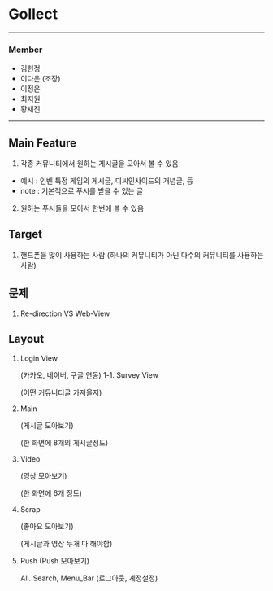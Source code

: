 # Gollect

---
### Member
* 김현정
* 이다운 (조장)
* 이정은
* 최지원
* 황재진
--- 

## Main Feature
1. 각종 커뮤니티에서 원하는 게시글을 모아서 볼 수 있음
  * 예시 : 인벤 특정 게임의 게시글, 디씨인사이드의 개념글, 등
  * note : 기본적으로 푸시를 받을 수 있는 글
2. 원하는 푸시들을 모아서 한번에 볼 수 있음

## Target
1. 핸드폰을 많이 사용하는 사람
  (하나의 커뮤니티가 아닌 다수의 커뮤니티를 사용하는 사람)

## 문제
1. Re-direction VS Web-View

## Layout
1. Login View

   (카카오, 네이버, 구글 연동)
1-1. Survey View

   (어떤 커뮤니티글 가져올지)

2. Main

   (게시글 모아보기)

   (한 화면에 8개의 게시글정도)
   
3. Video

   (영상 모아보기)
   
   (한 화면에 6개 정도)
   
4. Scrap

   (좋아요 모아보기)
   
   (게시글과 영상 두개 다 해야함)
   
5. Push
   (Push 모아보기)
   
   All. Search, Menu_Bar
   (로그아웃, 계정설정)
